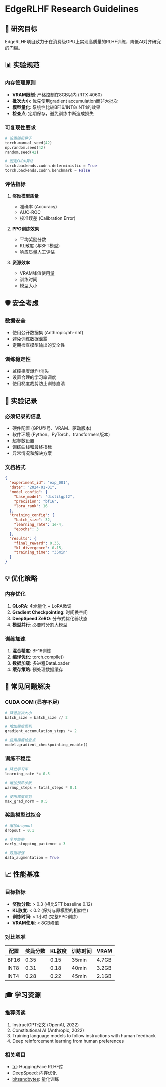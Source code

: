 # EdgeRLHF Research Guidelines

## 🎯 研究目标
EdgeRLHF项目致力于在消费级GPU上实现高质量的RLHF训练，降低AI对齐研究的门槛。

## 📊 实验规范

### 内存管理原则
- **VRAM限制**: 严格控制在8GB以内 (RTX 4060)
- **批次大小**: 优先使用gradient accumulation而非大批次
- **模型量化**: 系统性比较BF16/INT8/INT4的效果
- **检查点**: 定期保存，避免训练中断造成损失

### 可复现性要求
```python
# 设置随机种子
torch.manual_seed(42)
np.random.seed(42)
random.seed(42)

# 固定CUDA算法
torch.backends.cudnn.deterministic = True
torch.backends.cudnn.benchmark = False
```

### 评估指标
1. **奖励模型质量**
   - 准确率 (Accuracy)
   - AUC-ROC
   - 校准误差 (Calibration Error)

2. **PPO训练效果**
   - 平均奖励分数
   - KL散度 (与SFT模型)
   - 响应质量人工评估

3. **资源效率**
   - VRAM峰值使用量
   - 训练时间
   - 模型大小

## 🛡️ 安全考虑

### 数据安全
- 使用公开数据集 (Anthropic/hh-rlhf)
- 避免训练数据泄露
- 定期检查模型输出的安全性

### 训练稳定性
- 监控梯度爆炸/消失
- 设置合理的学习率调度
- 使用梯度裁剪防止训练崩溃

## 🔬 实验记录

### 必须记录的信息
- 硬件配置 (GPU型号、VRAM、驱动版本)
- 软件环境 (Python、PyTorch、transformers版本)
- 超参数设置
- 训练曲线和最终指标
- 异常情况和解决方案

### 文档格式
```json
{
  "experiment_id": "exp_001",
  "date": "2024-01-01",
  "model_config": {
    "base_model": "distilgpt2",
    "precision": "bf16",
    "lora_rank": 16
  },
  "training_config": {
    "batch_size": 32,
    "learning_rate": 1e-4,
    "epochs": 3
  },
  "results": {
    "final_reward": 0.35,
    "kl_divergence": 0.15,
    "training_time": "35min"
  }
}
```

## 💡 优化策略

### 内存优化
1. **QLoRA**: 4bit量化 + LoRA微调
2. **Gradient Checkpointing**: 时间换空间
3. **DeepSpeed ZeRO**: 分布式优化器状态
4. **模型并行**: 必要时分割大模型

### 训练加速
1. **混合精度**: BF16训练
2. **编译优化**: torch.compile()
3. **数据加载**: 多进程DataLoader
4. **缓存策略**: 预处理数据缓存

## 🚨 常见问题解决

### CUDA OOM (显存不足)
```python
# 降低批次大小
batch_size = batch_size // 2

# 增加梯度累积
gradient_accumulation_steps *= 2

# 启用梯度检查点
model.gradient_checkpointing_enable()
```

### 训练不稳定
```python
# 降低学习率
learning_rate *= 0.5

# 增加预热步数
warmup_steps = total_steps * 0.1

# 使用梯度裁剪
max_grad_norm = 0.5
```

### 奖励模型过拟合
```python
# 增加dropout
dropout = 0.1

# 早停策略
early_stopping_patience = 3

# 数据增强
data_augmentation = True
```

## 📈 性能基准

### 目标指标
- **奖励分数**: > 0.3 (相比SFT baseline 0.12)
- **KL散度**: < 0.2 (保持与原模型的相似性)
- **训练时间**: < 1小时 (完整PPO训练)
- **VRAM使用**: < 8GB峰值

### 对比基准
| 配置 | 奖励分数 | KL散度 | 训练时间 | VRAM |
|------|----------|--------|----------|------|
| BF16 | 0.35 | 0.15 | 35min | 4.7GB |
| INT8 | 0.31 | 0.18 | 40min | 3.2GB |
| INT4 | 0.28 | 0.22 | 45min | 2.1GB |

## 🎓 学习资源

### 推荐阅读
1. InstructGPT论文 (OpenAI, 2022)
2. Constitutional AI (Anthropic, 2022)  
3. Training language models to follow instructions with human feedback
4. Deep reinforcement learning from human preferences

### 相关项目
- [trl](https://github.com/huggingface/trl): HuggingFace RLHF库
- [DeepSpeed](https://github.com/microsoft/DeepSpeed): 内存优化
- [bitsandbytes](https://github.com/TimDettmers/bitsandbytes): 量化训练 